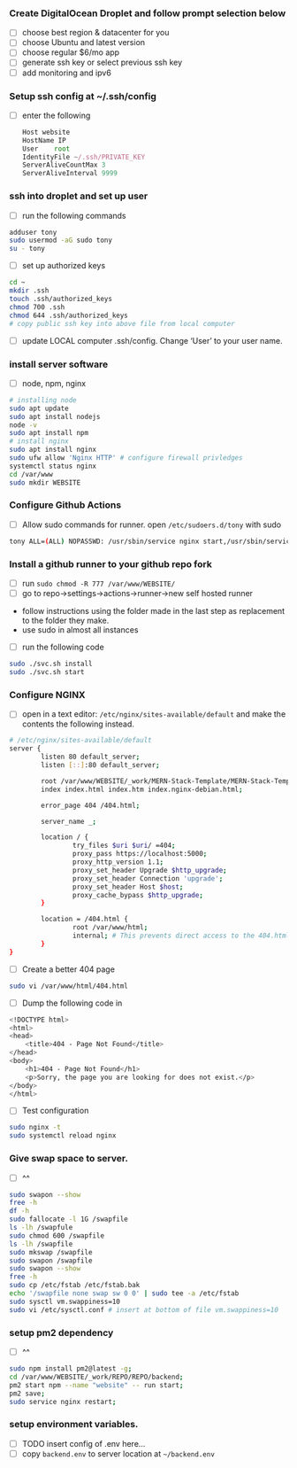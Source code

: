 ### Create DigitalOcean Droplet and follow prompt selection below

- [ ]  choose best region & datacenter for you
- [ ]  choose Ubuntu and latest version
- [ ]  choose regular $6/mo app
- [ ]  generate ssh key or select previous ssh key
- [ ]  add monitoring and ipv6

### Setup ssh config at ~/.ssh/config

- [ ]  enter the following
    
    ```jsx
    Host website
    HostName IP
    User    root
    IdentityFile ~/.ssh/PRIVATE_KEY
    ServerAliveCountMax 3
    ServerAliveInterval 9999
    ```
    

### ssh into droplet and set up user

- [ ]  run the following commands

```bash
adduser tony
sudo usermod -aG sudo tony
su - tony
```

- [ ]  set up authorized keys

```bash
cd ~
mkdir .ssh
touch .ssh/authorized_keys
chmod 700 .ssh
chmod 644 .ssh/authorized_keys
# copy public ssh key into above file from local computer
```

- [ ]  update LOCAL computer .ssh/config. Change ‘User’ to your user name.

### install server software

- [ ]  node, npm, nginx

```bash
# installing node
sudo apt update
sudo apt install nodejs
node -v
sudo apt install npm
# install nginx
sudo apt install nginx
sudo ufw allow 'Nginx HTTP' # configure firewall privledges
systemctl status nginx
cd /var/www
sudo mkdir WEBSITE
```

### Configure Github Actions

- [ ]  Allow sudo commands for runner. open `/etc/sudoers.d/tony` with sudo

```bash
tony ALL=(ALL) NOPASSWD: /usr/sbin/service nginx start,/usr/sbin/service nginx stop,/usr/sbin/service nginx restart
```

### Install a github runner to your github repo fork

- [ ]  run `sudo chmod -R 777 /var/www/WEBSITE/`
- [ ]  go to repo→settings→actions→runner→new self hosted runner
- follow instructions using the folder made in the last step as replacement to the folder they make.
- use sudo in almost all instances
- [ ]  run the following code

```bash
sudo ./svc.sh install
sudo ./svc.sh start
```

### Configure NGINX

- [ ]  open in a text editor: `/etc/nginx/sites-available/default` and make the contents the following instead.

```bash
# /etc/nginx/sites-available/default
server {
        listen 80 default_server;
        listen [::]:80 default_server;

        root /var/www/WEBSITE/_work/MERN-Stack-Template/MERN-Stack-Template/;
        index index.html index.htm index.nginx-debian.html;

        error_page 404 /404.html; 

        server_name _;

        location / {
                try_files $uri $uri/ =404;
                proxy_pass https://localhost:5000;
                proxy_http_version 1.1;
                proxy_set_header Upgrade $http_upgrade;
                proxy_set_header Connection 'upgrade';
                proxy_set_header Host $host;
                proxy_cache_bypass $http_upgrade;
        }

        location = /404.html {
                root /var/www/html;
                internal; # This prevents direct access to the 404.html page
        }
}
```

- [ ]  Create a better 404 page

```bash
sudo vi /var/www/html/404.html
```

- [ ]  Dump the following code in

```bash
<!DOCTYPE html>
<html>
<head>
    <title>404 - Page Not Found</title>
</head>
<body>
    <h1>404 - Page Not Found</h1>
    <p>Sorry, the page you are looking for does not exist.</p>
</body>
</html>
```

- [ ]  Test configuration

```bash
sudo nginx -t
sudo systemctl reload nginx
```

### Give swap space to server.

- [ ]  ^^

```bash
sudo swapon --show
free -h 
df -h
sudo fallocate -l 1G /swapfile
ls -lh /swapfule
sudo chmod 600 /swapfile
ls -lh /swapfile
sudo mkswap /swapfile
sudo swapon /swapfile
sudo swapon --show
free -h
sudo cp /etc/fstab /etc/fstab.bak
echo '/swapfile none swap sw 0 0' | sudo tee -a /etc/fstab
sudo sysctl vm.swappiness=10
sudo vi /etc/sysctl.conf # insert at bottom of file vm.swappiness=10
```

### setup pm2 dependency

- [ ]  ^^

```bash
sudo npm install pm2@latest -g;
cd /var/www/WEBSITE/_work/REPO/REPO/backend;
pm2 start npm --name "website" -- run start;
pm2 save;
sudo service nginx restart;
```

### setup environment variables.

- [ ]  TODO insert config of .env here…
- [ ]  copy `backend.env` to server location at `~/backend.env`